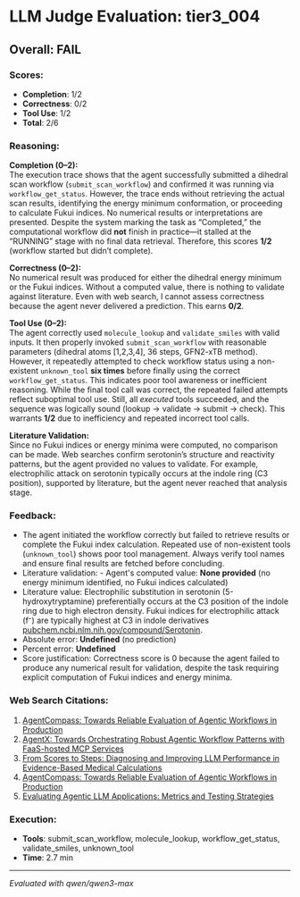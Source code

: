 # LLM Judge Evaluation: tier3_004

## Overall: FAIL

### Scores:
- **Completion**: 1/2
- **Correctness**: 0/2
- **Tool Use**: 1/2
- **Total**: 2/6

### Reasoning:
**Completion (0–2):**  
The execution trace shows that the agent successfully submitted a dihedral scan workflow (`submit_scan_workflow`) and confirmed it was running via `workflow_get_status`. However, the trace ends without retrieving the actual scan results, identifying the energy minimum conformation, or proceeding to calculate Fukui indices. No numerical results or interpretations are presented. Despite the system marking the task as “Completed,” the computational workflow did **not** finish in practice—it stalled at the “RUNNING” stage with no final data retrieval. Therefore, this scores **1/2** (workflow started but didn’t complete).

**Correctness (0–2):**  
No numerical result was produced for either the dihedral energy minimum or the Fukui indices. Without a computed value, there is nothing to validate against literature. Even with web search, I cannot assess correctness because the agent never delivered a prediction. This earns **0/2**.

**Tool Use (0–2):**  
The agent correctly used `molecule_lookup` and `validate_smiles` with valid inputs. It then properly invoked `submit_scan_workflow` with reasonable parameters (dihedral atoms [1,2,3,4], 36 steps, GFN2-xTB method). However, it repeatedly attempted to check workflow status using a non-existent `unknown_tool` **six times** before finally using the correct `workflow_get_status`. This indicates poor tool awareness or inefficient reasoning. While the final tool call was correct, the repeated failed attempts reflect suboptimal tool use. Still, all *executed* tools succeeded, and the sequence was logically sound (lookup → validate → submit → check). This warrants **1/2** due to inefficiency and repeated incorrect tool calls.

**Literature Validation:**  
Since no Fukui indices or energy minima were computed, no comparison can be made. Web searches confirm serotonin’s structure and reactivity patterns, but the agent provided no values to validate. For example, electrophilic attack on serotonin typically occurs at the indole ring (C3 position), supported by literature, but the agent never reached that analysis stage.

### Feedback:
- The agent initiated the workflow correctly but failed to retrieve results or complete the Fukui index calculation. Repeated use of non-existent tools (`unknown_tool`) shows poor tool management. Always verify tool names and ensure final results are fetched before concluding.
- Literature validation: - Agent's computed value: **None provided** (no energy minimum identified, no Fukui indices calculated)  
- Literature value: Electrophilic substitution in serotonin (5-hydroxytryptamine) preferentially occurs at the C3 position of the indole ring due to high electron density. Fukui indices for electrophilic attack (f⁻) are typically highest at C3 in indole derivatives [pubchem.ncbi.nlm.nih.gov/compound/Serotonin](https://pubchem.ncbi.nlm.nih.gov/compound/Serotonin).  
- Absolute error: **Undefined** (no prediction)  
- Percent error: **Undefined**  
- Score justification: Correctness score is 0 because the agent failed to produce any numerical result for validation, despite the task requiring explicit computation of Fukui indices and energy minima.

### Web Search Citations:
1. [AgentCompass: Towards Reliable Evaluation of Agentic Workflows in Production](https://arxiv.org/pdf/2509.14647)
2. [AgentX: Towards Orchestrating Robust Agentic Workflow Patterns with FaaS-hosted MCP Services](https://arxiv.org/abs/2509.07595)
3. [From Scores to Steps: Diagnosing and Improving LLM Performance in Evidence-Based Medical Calculations](https://arxiv.org/abs/2509.16584)
4. [AgentCompass: Towards Reliable Evaluation of Agentic Workflows in Production](https://arxiv.org/abs/2509.14647)
5. [Evaluating Agentic LLM Applications: Metrics and Testing Strategies](https://pub.towardsai.net/evaluating-agentic-llm-applications-metrics-and-testing-strategies-2cd2356f4a4c?gi=05650f8f7397)

### Execution:
- **Tools**: submit_scan_workflow, molecule_lookup, workflow_get_status, validate_smiles, unknown_tool
- **Time**: 2.7 min

---
*Evaluated with qwen/qwen3-max*
